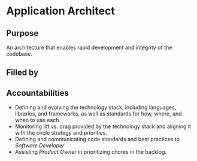 # Application Architect

## Purpose

An architecture that enables rapid development and integrity of the codebase.

## Filled by

## Accountabilities

- Defining and evolving the technology stack, including languages, libraries, and frameworks, as well as standards for how, where, and when to use each.
- Monitoring lift vs. drag provided by the technology stack and aligning it with the circle strategy and priorities.
- Defining and communicating code standards and best practices to *Software Developer*
- Assisting *Product Owner* in prioritizing chores in the backlog.
